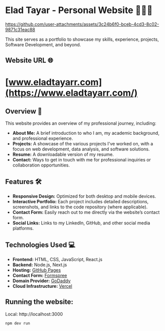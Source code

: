 # Elad Tayar - Personal Website 👨🏼‍💻

https://github.com/user-attachments/assets/3c24b6f0-bceb-4cd3-8c02-9871c31eac88

This site serves as a portfolio to showcase my skills, experience, projects, Software Development, and beyond.

## Website URL 🌐
# [www.eladtayarr.com](https://www.eladtayarr.com/)

## Overview 🧐

This website provides an overview of my professional journey, including:

- **About Me:** A brief introduction to who I am, my academic background, and professional experience.
- **Projects:** A showcase of the various projects I've worked on, with a focus on web development, data analysis, and software solutions.
- **Resume:** A downloadable version of my resume.
- **Contact:** Ways to get in touch with me for professional inquiries or collaboration opportunities.

## Features 🛠️

- **Responsive Design:** Optimized for both desktop and mobile devices.
- **Interactive Portfolio:** Each project includes detailed descriptions, screenshots, and links to the code repository (where applicable).
- **Contact Form:** Easily reach out to me directly via the website’s contact form.
- **Social Links:** Links to my LinkedIn, GitHub, and other social media platforms.

## Technologies Used 💻

- **Frontend:** HTML, CSS, JavaScript, React.js
- **Backend:** Node.js, Next.js
- **Hosting:** [GitHub Pages](https://pages.github.com/)
- **Contact Form:** [Formspree](https://formspree.io/)
- **Domain Provider:** [GoDaddy](https://www.godaddy.com/)
- **Cloud Infrastructure:** [Vercel](https://vercel.com/)

## Running the website:
 Local: http://localhost:3000
```bash
npm dev run
